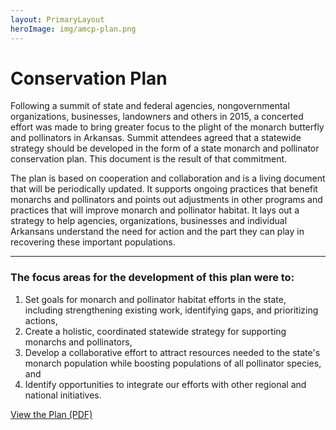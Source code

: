 ```yaml
---
layout: PrimaryLayout
heroImage: img/amcp-plan.png
---
```

# Conservation Plan

Following a summit of state and federal agencies, nongovernmental organizations, businesses, landowners and others in 2015, a concerted effort was made to bring greater focus to the plight of the monarch butterfly and pollinators in Arkansas. Summit attendees agreed that a statewide strategy should be developed in the form of a state monarch and pollinator conservation plan. This document is the result of that commitment.

The plan is based on cooperation and collaboration and is a living document that will be periodically updated. It supports ongoing practices that benefit monarchs and pollinators and points out adjustments in other programs and practices that will improve monarch and pollinator habitat. It lays out a strategy to help agencies, organizations, businesses and individual Arkansans understand the need for action and the part they can play in recovering these important populations.

---

### The focus areas for the development of this plan were to:
1. Set goals for monarch and pollinator habitat efforts in the state, including strengthening existing work, identifying gaps, and prioritizing actions,
2. Create a holistic, coordinated statewide strategy for supporting monarchs and pollinators,
3. Develop a collaborative effort to attract resources needed to the state's monarch population while boosting populations of all pollinator species, and
4. Identify opportunities to integrate our efforts with other regional and national initiatives.

[View the Plan (PDF)](https://res.cloudinary.com/edwardcxyz/image/upload/v1597203794/ArkansasMonarchs/Arkansas-Monarch-and-Pollinator-Conservation-Plan-SinglePageLayout.pdf)